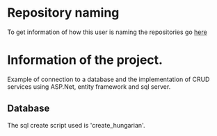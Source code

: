 # Repository naming
To get information of how this user is naming the repositories go [here](https://github.com/DysonParra#repository-naming)

# Information of the project.
Example of connection to a database and the implementation of CRUD services using ASP.Net, entity framework and sql server.  

## Database  
The sql create script used is 'create_hungarian'.  

